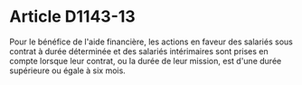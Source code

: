 # Article D1143-13

Pour le bénéfice de l'aide financière, les actions en faveur des salariés sous contrat à durée déterminée et des salariés intérimaires sont prises en compte lorsque leur contrat, ou la durée de leur mission, est d'une durée supérieure ou égale à six mois.